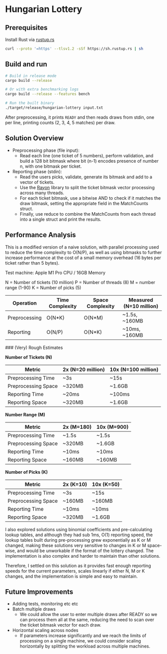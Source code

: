 # Hungarian Lottery

## Prerequisites

Install Rust via [rustup.rs](https://rustup.rs)

```bash
curl --proto '=https' --tlsv1.2 -sSf https://sh.rustup.rs | sh
```

## Build and run
```bash
# Build in release mode
cargo build --release

# Or with extra benchmarking logs
cargo build --release --features bench

# Run the built binary
./target/release/hungarian-lottery input.txt

```

After preprocessing, it prints `READY` and then reads draws from stdin, one per line, printing counts (2, 3, 4, 5 matches) per draw.

## Solution Overview

- Preprocessing phase (file input):
  - Read each line (one ticket of 5 numbers), perform validation, and build a 128 bit bitmask where bit (n-1) encodes presence of number n, with one bitmask per ticket.
- Reporting phase (stdin):
  - Read the users picks, validate, generate its bitmask and add to a vector of tickets.
  - Use the [Rayon](https://docs.rs/rayon/latest/rayon/index.html) library to split the ticket bitmask vector processing across many threads.
  - For each ticket bitmask, use a bitwise AND to check if it matches the draw bitmask, setting the appropriate field in the MatchCounts struct.
  - Finally, use reduce to combine the MatchCounts from each thread into a single struct and print the results.

## Performance Analysis

This is a modified version of a naive solution, with parallel processing used to reduce the time complexity to O(N/P), as well as using bitmasks to further increase performance at the cost of a small memory overhead (16 bytes per ticket rather than 5 bytes).

Test machine: Apple M1 Pro CPU / 16GB Memory

N = Number of tickets (10 million)
P = Number of threads (8)
M = number range (1-90)
K = Number of picks (5)

| Operation | Time Complexity | Space Complexity | Measured (N=10 million) |
|---|---|---|---|
| Preprocessing | O(N*K) | O(N*M) | ~1.5s, ~160MB |
| Reporting | O(N/P) | O(N*K) | ~10ms, ~160MB |


### (Very) Rough Estimates

**Number of Tickets (N)**

| Metric | 2x (N=20 million) | 10x (N=100 million) |
|---|---|---|
| Preprocessing Time | ~3s | ~15s |
| Preprocessing Space | ~320MB | ~1.6GB |
| Reporting Time | ~20ms | ~100ms |
| Reporting Space | ~320MB | ~1.6GB |

**Number Range (M)**

| Metric | 2x (M=180) | 10x (M=900) |
|---|---|---|
| Preprocessing Time | ~1.5s | ~1.5s |
| Preprocessing Space | ~320MB | ~1.6GB |
| Reporting Time | ~10ms | ~10ms |
| Reporting Space | ~160MB | ~160MB |

**Number of Picks (K)**

| Metric | 2x (K=10) | 10x (K=50) |
|---|---|---|
| Preprocessing Time | ~3s | ~15s |
| Preprocessing Space | ~160MB | ~160MB |
| Reporting Time | ~10ms | ~10ms |
| Reporting Space | ~320MB | ~1.6GB |


I also explored solutions using binomial coefficients and pre-calculating lookup tables, and although they had sub 1ms, O(1) reporting speed, the lookup tables built during pre-processing grew exponentially as K or M changed, making these solutions very sensitive to changes in K or M space-wise, and would be unworkable if the format of the lottery changed. The implementation is also complex and harder to maintain than other solutions.

Therefore, I settled on this solution as it provides fast enough reporting speeds for the current parameters, scales linearly if either N, M or K changes, and the implementation is simple and easy to maintain.

## Future Improvements

- Adding tests, monitoring etc etc
- Batch multiple draws
  - We could allow the user to enter multiple draws after READY so we can process them all at the same, reducing the need to scan over the ticket bitmask vector for each draw.
- Horizontal scaling across nodes
    - If parameters increase significantly and we reach the limits of processing on a single machine, we could consider scaling horizontally by splitting the workload across multiple machines.



